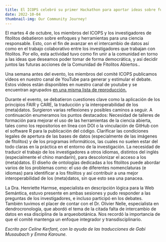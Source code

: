 ```yaml
---
title: El ICOPS celebró su primer Hackathon para aportar ideas sobre futuras acciones 
date: 2022-10-04
thumbnail-img: Our Community Journey!
---
```



El martes 4 de octubre, los miembros del ICOPS y los investigadores de fitolitos debatieron sobre enfoques y herramientas para una ciencia responsable. Esto, con el fin de avanzar en el intercambio de datos así como en el trabajo colaborativo entre los investigadores que trabajan con fitolitos. Por ello, esta actividad tuvo como fin unir a la comunidad en torno a las ideas que deseamos poder tomar de forma democrática, y así decidir juntos las futuras acciones de la Comunidad de Fitolitos Abiertos..

Una semana antes del evento, los miembros del comité ICOPS publicamos vídeos en nuestro canal de YouTube para generar y estimular el debate. Estos videos están disponibles en nuestro canal de youtube y se encuentran agrupados [en una misma lista de reproducción.](https://www.youtube.com/playlist?list=PLSOpdKfRN6mw-AjM2S9h3WFgA17gXdF-N)

Durante el evento, se debatieron cuestiones clave como la aplicación de los principios FAIR y CARE, la traducción y la interoperabilidad de los (meta)datos.
Surgieron varias reflexiones y posibles caminos a seguir. A continuación enumeramos los puntos destacados:
Necesidad de talleres de formación para mejorar el uso de las herramientas de la ciencia abierta, tales como los repositorios en línea con DOI o la vinculación de GitHub con el software R para la publicación del código.
Clarificar las condiciones legales de apertura de las bases de datos (especialmente de las imágenes de fitolitos) y de los programas informáticos, las cuales no suelen estar del todo claras en la práctica en el entorno de la investigación.
La necesidad de traducir el trabajo de los investigadores a otros idiomas, distintos del inglés (especialmente el chino mandarín), para descolonizar el acceso a los (meta)datos.
El diseño de ontologías dedicadas a los fitolitos puede abordar varios de los problemas como: el uso de diferentes nomenclaturas (e idiomas) para identificar a los fitolitos y así contribuir a una mejor interoperabilidad de los (meta)datos, sin que esto sea una panacea.

La Dra. Henriette Harmse, especialista en descripción lógica para la Web Semántica, estuvo presente en ambas sesiones y pudo responder a las preguntas de los investigadores, e incluso participó en los debates. También tuvimos el placer de contar con el Dr. Olivier Nelle, especialista en dendrocronología, que abordó el tema de la citada falta de intercambio de datos en esa disciplina de la arqueobotánica. Nos recordó la importancia de que el comité mantenga un enfoque integrador y transdisciplinario.

*Escrito por Celine Kerfant, con la ayuda de las traducciones de Gabi Musaubach y Emma Karoune.*
